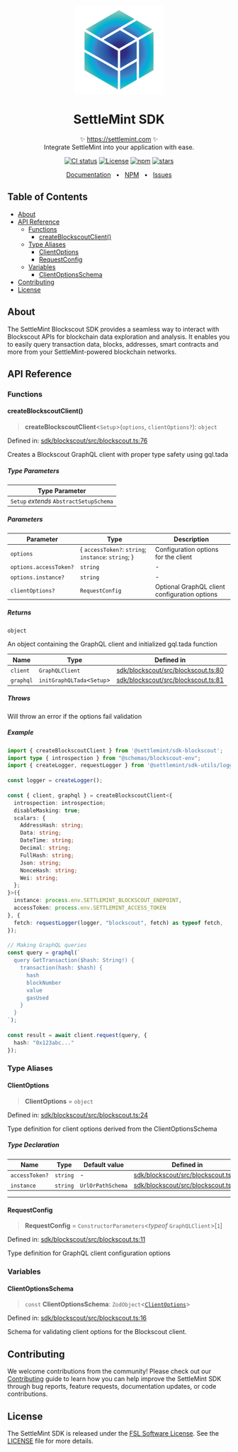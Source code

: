 <p align="center">
  <img src="https://github.com/settlemint/sdk/blob/main/logo.svg" width="200px" align="center" alt="SettleMint logo" />
  <h1 align="center">SettleMint SDK</h1>
  <p align="center">
    ✨ <a href="https://settlemint.com">https://settlemint.com</a> ✨
    <br/>
    Integrate SettleMint into your application with ease.
  </p>
</p>

<p align="center">
<a href="https://github.com/settlemint/sdk/actions?query=branch%3Amain"><img src="https://github.com/settlemint/sdk/actions/workflows/build.yml/badge.svg?event=push&branch=main" alt="CI status" /></a>
<a href="https://fsl.software" rel="nofollow"><img src="https://img.shields.io/npm/l/@settlemint/sdk-blockscout" alt="License"></a>
<a href="https://www.npmjs.com/package/@settlemint/sdk-blockscout" rel="nofollow"><img src="https://img.shields.io/npm/dw/@settlemint/sdk-blockscout" alt="npm"></a>
<a href="https://github.com/settlemint/sdk" rel="nofollow"><img src="https://img.shields.io/github/stars/settlemint/sdk" alt="stars"></a>
</p>

<div align="center">
  <a href="https://console.settlemint.com/documentation">Documentation</a>
  <span>&nbsp;&nbsp;•&nbsp;&nbsp;</span>
  <a href="https://www.npmjs.com/package/@settlemint/sdk-blockscout">NPM</a>
  <span>&nbsp;&nbsp;•&nbsp;&nbsp;</span>
  <a href="https://github.com/settlemint/sdk/issues">Issues</a>
  <br />
</div>

## Table of Contents

- [About](#about)
- [API Reference](#api-reference)
  - [Functions](#functions)
    - [createBlockscoutClient()](#createblockscoutclient)
  - [Type Aliases](#type-aliases)
    - [ClientOptions](#clientoptions)
    - [RequestConfig](#requestconfig)
  - [Variables](#variables)
    - [ClientOptionsSchema](#clientoptionsschema)
- [Contributing](#contributing)
- [License](#license)

## About

The SettleMint Blockscout SDK provides a seamless way to interact with Blockscout APIs for blockchain data exploration and analysis. It enables you to easily query transaction data, blocks, addresses, smart contracts and more from your SettleMint-powered blockchain networks.

## API Reference

### Functions

#### createBlockscoutClient()

> **createBlockscoutClient**\<`Setup`\>(`options`, `clientOptions?`): `object`

Defined in: [sdk/blockscout/src/blockscout.ts:76](https://github.com/settlemint/sdk/blob/v2.6.2/sdk/blockscout/src/blockscout.ts#L76)

Creates a Blockscout GraphQL client with proper type safety using gql.tada

##### Type Parameters

| Type Parameter |
| ------ |
| `Setup` *extends* `AbstractSetupSchema` |

##### Parameters

| Parameter | Type | Description |
| ------ | ------ | ------ |
| `options` | \{ `accessToken?`: `string`; `instance`: `string`; \} | Configuration options for the client |
| `options.accessToken?` | `string` | - |
| `options.instance?` | `string` | - |
| `clientOptions?` | `RequestConfig` | Optional GraphQL client configuration options |

##### Returns

`object`

An object containing the GraphQL client and initialized gql.tada function

| Name | Type | Defined in |
| ------ | ------ | ------ |
| `client` | `GraphQLClient` | [sdk/blockscout/src/blockscout.ts:80](https://github.com/settlemint/sdk/blob/v2.6.2/sdk/blockscout/src/blockscout.ts#L80) |
| `graphql` | `initGraphQLTada`\<`Setup`\> | [sdk/blockscout/src/blockscout.ts:81](https://github.com/settlemint/sdk/blob/v2.6.2/sdk/blockscout/src/blockscout.ts#L81) |

##### Throws

Will throw an error if the options fail validation

##### Example

```ts
import { createBlockscoutClient } from '@settlemint/sdk-blockscout';
import type { introspection } from "@schemas/blockscout-env";
import { createLogger, requestLogger } from '@settlemint/sdk-utils/logging';

const logger = createLogger();

const { client, graphql } = createBlockscoutClient<{
  introspection: introspection;
  disableMasking: true;
  scalars: {
    AddressHash: string;
    Data: string;
    DateTime: string;
    Decimal: string;
    FullHash: string;
    Json: string;
    NonceHash: string;
    Wei: string;
  };
}>({
  instance: process.env.SETTLEMINT_BLOCKSCOUT_ENDPOINT,
  accessToken: process.env.SETTLEMINT_ACCESS_TOKEN
}, {
  fetch: requestLogger(logger, "blockscout", fetch) as typeof fetch,
});

// Making GraphQL queries
const query = graphql(`
  query GetTransaction($hash: String!) {
    transaction(hash: $hash) {
      hash
      blockNumber
      value
      gasUsed
    }
  }
`);

const result = await client.request(query, {
  hash: "0x123abc..."
});
```

### Type Aliases

#### ClientOptions

> **ClientOptions** = `object`

Defined in: [sdk/blockscout/src/blockscout.ts:24](https://github.com/settlemint/sdk/blob/v2.6.2/sdk/blockscout/src/blockscout.ts#L24)

Type definition for client options derived from the ClientOptionsSchema

##### Type Declaration

| Name | Type | Default value | Defined in |
| ------ | ------ | ------ | ------ |
| <a id="accesstoken"></a> `accessToken?` | `string` | - | [sdk/blockscout/src/blockscout.ts:18](https://github.com/settlemint/sdk/blob/v2.6.2/sdk/blockscout/src/blockscout.ts#L18) |
| <a id="instance"></a> `instance` | `string` | `UrlOrPathSchema` | [sdk/blockscout/src/blockscout.ts:17](https://github.com/settlemint/sdk/blob/v2.6.2/sdk/blockscout/src/blockscout.ts#L17) |

***

#### RequestConfig

> **RequestConfig** = `ConstructorParameters`\<*typeof* `GraphQLClient`\>\[`1`\]

Defined in: [sdk/blockscout/src/blockscout.ts:11](https://github.com/settlemint/sdk/blob/v2.6.2/sdk/blockscout/src/blockscout.ts#L11)

Type definition for GraphQL client configuration options

### Variables

#### ClientOptionsSchema

> `const` **ClientOptionsSchema**: `ZodObject`\<[`ClientOptions`](#clientoptions)\>

Defined in: [sdk/blockscout/src/blockscout.ts:16](https://github.com/settlemint/sdk/blob/v2.6.2/sdk/blockscout/src/blockscout.ts#L16)

Schema for validating client options for the Blockscout client.

## Contributing

We welcome contributions from the community! Please check out our [Contributing](https://github.com/settlemint/sdk/blob/main/.github/CONTRIBUTING.md) guide to learn how you can help improve the SettleMint SDK through bug reports, feature requests, documentation updates, or code contributions.

## License

The SettleMint SDK is released under the [FSL Software License](https://fsl.software). See the [LICENSE](https://github.com/settlemint/sdk/blob/main/LICENSE) file for more details.
